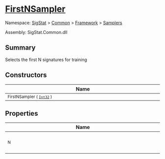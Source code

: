 # [FirstNSampler](./FirstNSampler.md)

Namespace: [SigStat]() > [Common](./../../README.md) > [Framework]() > [Samplers](./README.md)

Assembly: SigStat.Common.dll

## Summary
Selects the first N signatures for training

## Constructors

| Name | Summary | 
| --- | --- | 
| <div style="width:490px"><sub>FirstNSampler ( [`Int32`](https://docs.microsoft.com/en-us/dotnet/api/System.Int32) )</sub></div>| <sub>Constructor</sub></div>| <br>


## Properties

| Name | Summary | 
| --- | --- | 
| <div style="width:490px"><sub>N</sub></div>| <sub>Count of signatures used for training</sub></div>| <br>


